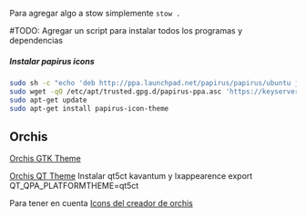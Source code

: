 Para agregar algo a stow simplemente `stow .`

#TODO: Agregar un script para instalar todos los programas y dependencias

##### Instalar papirus icons
```zsh
sudo sh -c "echo 'deb http://ppa.launchpad.net/papirus/papirus/ubuntu jammy main' > /etc/apt/sources.list.d/papirus-ppa.list"
sudo wget -qO /etc/apt/trusted.gpg.d/papirus-ppa.asc 'https://keyserver.ubuntu.com/pks/lookup?op=get&search=0x9461999446FAF0DF770BFC9AE58A9D36647CAE7F'
sudo apt-get update
sudo apt-get install papirus-icon-theme
```

## Orchis
[Orchis GTK Theme](https://github.com/vinceliuice/Orchis-theme?tab=readme-ov-file)

[Orchis QT Theme](https://github.com/vinceliuice/Orchis-kde)
Instalar qt5ct kavantum y lxappearence
export QT_QPA_PLATFORMTHEME=qt5ct


Para tener en cuenta
[Icons del creador de orchis](https://github.com/vinceliuice/Tela-circle-icon-theme)
